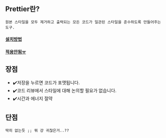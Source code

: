 ## Prettier란?
```
원본 스타일을 모두 제거하고 출력되는 모든 코드가 일관된 스타일을 준수하도록 만들어주는 도구.
```
#### [설치방법](https://kangdanne.tistory.com/201)
#### [적용안됨ㅠ](https://velog.io/@ehdud133/Prettier-%EC%A0%81%EC%9A%A9%EC%98%A4%EB%A5%98)

## 장점

- ✔️저장을 누르면 코드가 포맷됩니다.
- ✔️코드 리뷰에서 스타일에 대해 논의할 필요가 없습니다.
- ✔️시간과 에너지 절약

## 단점

```
딱히 없는듯 ;; 뭐 걍 귀찮은거..??
```



